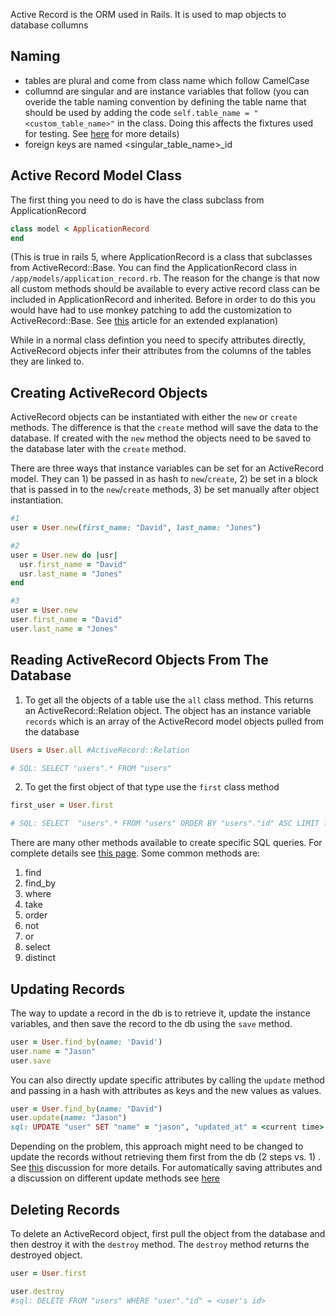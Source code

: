 Active Record is the ORM used in Rails. It is used to map objects to database collumns

## Naming
- tables are plural and come from class name which follow CamelCase
- collumnd are singular and are instance variables that follow 
(you can overide the table naming convention by defining the table name that should be used by adding the code `self.table_name = "<custom_table_name>"` in the class. Doing this affects the fixtures used for testing. See [here](https://guides.rubyonrails.org/active_record_basics.html#overriding-the-naming-conventions) for more details)
- foreign keys are named <singular_table_name>_id 


## Active Record Model Class
The first thing you need to do is have the class subclass from ApplicationRecord 

```ruby
class model < ApplicationRecord
end
```

(This is true in rails 5, where ApplicationRecord is a class that subclasses from ActiveRecord::Base. You can find the ApplicationRecord class in `/app/models/application_record.rb`. The reason for the change is that now all custom methods should be available to every active record class can be included in ApplicationRecord and inherited. Before in order to do this you would have had to use monkey patching to add the customization to ActiveRecord::Base. See [this](https://blog.bigbinary.com/2015/12/28/application-record-in-rails-5.html) article for an extended explanation)

While in a normal class defintion you need to specify attributes directly, ActiveRecord objects infer their attributes from the columns of the tables they are linked to. 
## Creating ActiveRecord Objects

ActiveRecord objects can be instantiated with either the `new` or `create` methods. The difference is that the `create` method will save the data to the database. If created with the `new` method the objects need to be saved to the database later with the `create` method. 

There are three ways that instance variables can be set for an ActiveRecord model. 
They can 1) be passed in as hash to `new`/`create`, 2) be set in a block that is passed in to the `new`/`create` methods, 3) be set manually after object instantiation. 

```ruby
#1 
user = User.new(first_name: "David", last_name: "Jones")

#2 
user = User.new do |usr|
  usr.first_name = "David"
  usr.last_name = "Jones"
end

#3
user = User.new
user.first_name = "David"
user.last_name = "Jones"
```

## Reading ActiveRecord Objects From The Database

1) To get all the objects of a table use the `all` class method. This returns an ActiveRecord::Relation object. The object has an instance variable `records` which is an array of the ActiveRecord model objects pulled from the database

```ruby
Users = User.all #ActiveRecord::Relation

# SQL: SELECT "users".* FROM "users"
```

2) To get the first object of that type use the `first` class method 

```ruby 
first_user = User.first

# SQL: SELECT  "users".* FROM "users" ORDER BY "users"."id" ASC LIMIT ?  [["LIMIT", 1]]
```

There are many other methods available to create specific SQL queries. For complete details see [this page](https://guides.rubyonrails.org/active_record_querying.html). Some common methods are:
1) find
2) find_by
3) where 
4) take
5) order
6) not
7) or
8) select
9) distinct

## Updating Records
The way to update a record in the db is to retrieve it, update the instance variables, and then save the record to the db using the `save` method. 

```ruby
user = User.find_by(name: 'David')
user.name = "Jason"
user.save
```

You can also directly update specific attributes by calling the `update` method and passing in a hash with attributes as keys and the new values as values. 
```ruby
user = User.find_by(name: "David")
user.update(name: "Jason")
sql: UPDATE "user" SET "name" = "jason", "updated_at" = <current time> WHERE "user"."id" = <user's id>
```

Depending on the problem, this approach might need to be changed to update the records without retrieving them first from the db (2 steps vs. 1) . See [this](https://stackoverflow.com/questions/9865843/is-it-possible-to-alter-a-record-in-rails-without-first-reading-it) discussion for more details. For automatically saving attributes and a discussion on different update methods see [here](https://stackoverflow.com/questions/6770350/rails-update-attributes-without-save?rq=1)

## Deleting Records
To delete an ActiveRecord object, first pull the object from the database and then destroy it with the `destroy` method. The `destroy` method returns the destroyed object.  

```ruby
user = User.first

user.destroy
#sql: DELETE FROM "users" WHERE "user"."id" = <user's id>
```

